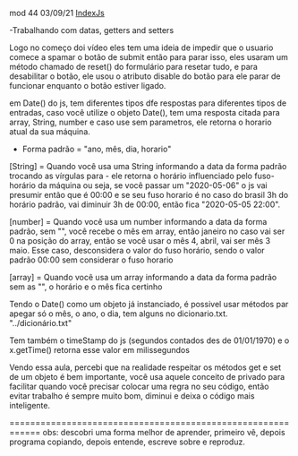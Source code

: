 mod 44                                               03/09/21
[IndexJs](../IndexJs.md)

-Trabalhando com datas, getters and setters


  Logo no começo doi vídeo eles tem uma ideia de impedir
que o usuario comece a spamar o botão de submit
então para parar isso, eles usaram um método chamado de 
reset() do formulário para resetar tudo, e para desabilitar
o botão, ele usou o atributo disable do botão para ele parar
de funcionar enquanto o botão estiver ligado.

em Date() do js, tem diferentes tipos dfe respostas para 
diferentes tipos de entradas, caso você utilize o objeto 
Date(), tem uma resposta citada para array, String, number
e caso use sem parametros, ele retorna o horario atual da
sua máquina.

* Forma padrão = "ano, mês, dia, horario"

[String] = Quando você usa uma String informando a data da 
forma padrão trocando as vírgulas para - ele retorna
o horário influenciado pelo fuso-horário da máquina
ou seja, se você passar um "2020-05-06" o js vai presumir 
então que é 00:00 e se seu fuso horario é no caso do brasil
3h do horário padrão, vai diminuir 3h de 00:00, então fica
"2020-05-05 22:00".

[number] = Quando você usa um number informando a data da 
forma padrão, sem "", você recebe o mês em array, então
janeiro no caso vai ser 0 na posição do array, então 
se você usar o mês 4, abril, vai ser mês 3 maio. Esse 
caso, desconsidera o valor do fuso horário, sendo o valor
padrão 00:00 sem considerar o fuso horario

[array] =  Quando você usa um array informando a data da 
forma padrão sem as "", o horário e o mês fica certinho

Tendo o Date() como um objeto já instanciado, é possivel
usar métodos par apegar só o mês, o ano, o dia, tem alguns
no dicionario.txt.
"../dicionário.txt"

Tem também o timeStamp do js (segundos contados des de
01/01/1970) e o x.getTime() retorna esse valor em 
milissegundos

Vendo essa aula, percebi que na realidade respeitar os 
métodos get e set de um objeto é bem importante, você
usa aquele conceito de privado para facilitar quando você
precisar colocar uma regra no seu código, então evitar 
trabalho é sempre muito bom, diminui e deixa o código mais 
inteligente.

============================================================
obs: descobri uma forma melhor de aprender, primeiro vê, 
depois programa copiando, depois entende, escreve sobre e 
reproduz.
